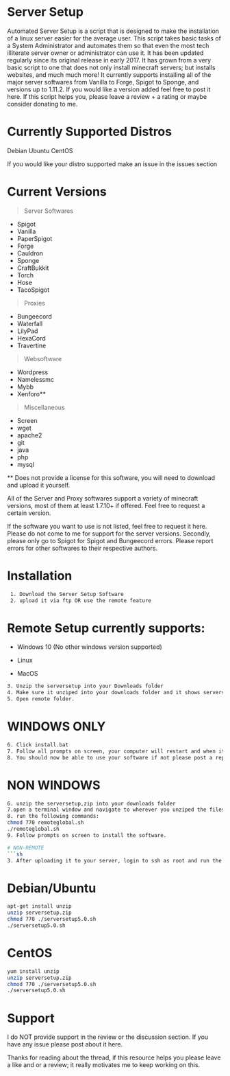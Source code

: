 # Server Setup


Automated Server Setup is a script that is designed to make the installation of a linux server easier for the average user. This script takes basic tasks of a System Administrator and automates them so that even the most tech illiterate server owner or administrator can use it. It has been updated regularly since its original release in early 2017. It has grown from a very basic script to one that does not only install minecraft servers; but installs websites, and much much more! It currently supports installing all of the major server softwares from Vanilla to Forge, Spigot to Sponge, and versions up to 1.11.2. If you would like a version added feel free to post it here. If this script helps you, please leave a review + a rating or maybe consider donating to me. 




# Currently Supported Distros
Debian
Ubuntu
CentOS


If you would like your distro supported make an issue in the issues section

# Current Versions

> Server Softwares
*   Spigot
* Vanilla
* PaperSpigot
* Forge
*  Cauldron
* Sponge
* CraftBukkit
* Torch
* Hose
* TacoSpigot

> Proxies
* Bungeecord
* Waterfall
* LilyPad
* HexaCord
* Travertine

>  Websoftware
* Wordpress
* Namelessmc
* Mybb
* Xenforo**

> Miscellaneous

* Screen
* wget
* apache2
* git
* java
* php
* mysql


** Does not provide a license for this software, you will need to download and upload it yourself.


All of the Server and Proxy softwares support a variety of minecraft versions, most of them at least 1.7.10+ if offered. Feel free to request a certain version.


If the software you want to use is not listed, feel free to request it here.
Please do not come to me for support for the server versions. Secondly, please only go to Spigot for Spigot and Bungeecord errors. Please report errors for other softwares to their respective authors.




# Installation

```sh
 1. Download the Server Setup Software
 2. upload it via ftp OR use the remote feature
```
# Remote Setup currently supports:

* Windows 10 (No other windows version supported)

* Linux

* MacOS


```sh
3. Unzip the serversetup into your Downloads folder
4. Make sure it unziped into your downloads folder and it shows serversetup5.0.sh and the folder Remote
5. Open remote folder.
```
# WINDOWS ONLY
```sh
6. Click install.bat
7. Follow all prompts on screen, your computer will restart and when it does a cmd window should appear, follow prompts and then it will open the remote script. Follow all prompts with the remote script to install your software.
8. You should now be able to use your software if not please post a report here.
```
# NON WINDOWS
```sh
6. unzip the serversetup,zip into your downloads folder
7.open a terminal window and navigate to wherever you unziped the files and enter the Remote directory.
8. run the following commands:
chmod 770 remoteglobal.sh
./remoteglobal.sh
9. Follow prompts on screen to install the software.

# NON-REMOTE
```sh
3. After uploading it to your server, login to ssh as root and run the following commands:
```
# Debian/Ubuntu
```sh
apt-get install unzip
unzip serversetup.zip
chmod 770 ./serversetup5.0.sh
./serversetup5.0.sh
```

# CentOS
```sh
yum install unzip
unzip serversetup.zip
chmod 770 ./serversetup5.0.sh
./serversetup5.0.sh
```

# Support
I do NOT provide support in the review or the discussion section. If you have any issue please post about it here.




Thanks for reading about the thread, if this resource helps you please leave a like and or a review; it really motivates me to keep working on this.



